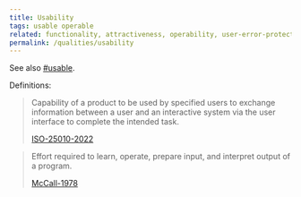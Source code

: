 ```yaml
---
title: Usability
tags: usable operable
related: functionality, attractiveness, operability, user-error-protection, user-engagement, ease-of-use
permalink: /qualities/usability
---
```



See also [#usable](/tag-usable).


Definitions:

>Capability of a product to be used by specified users to exchange information between a user and an interactive system via the user interface to complete the intended task.
>
>[ISO-25010-2022](/references/#iso-25010-2022)


> Effort required to learn, operate, prepare input, and interpret output of a program.
>
> [McCall-1978](/references/#mccall)
